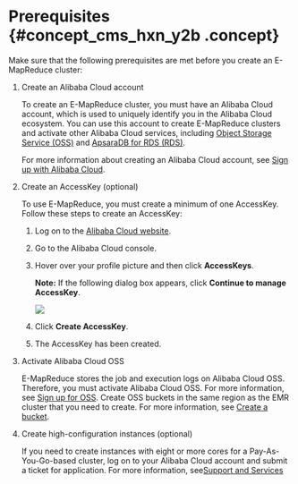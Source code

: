 # Prerequisites {#concept_cms_hxn_y2b .concept}

Make sure that the following prerequisites are met before you create an E-MapReduce cluster:

1.  Create an Alibaba Cloud account

    To create an E-MapReduce cluster, you must have an Alibaba Cloud account, which is used to uniquely identify you in the Alibaba Cloud ecosystem. You can use this account to create E-MapReduce clusters and activate other Alibaba Cloud services, including [Object Storage Service \(OSS\)](https://www.alibabacloud.com/product/oss) and [ApsaraDB for RDS \(RDS\)](https://www.alibabacloud.com/product/rds).

    For more information about creating an Alibaba Cloud account, see [Sign up with Alibaba Cloud](https://www.alibabacloud.com/help/doc-detail/50482.htm).

2.  Create an AccessKey \(optional\)

    To use E-MapReduce, you must create a minimum of one AccessKey. Follow these steps to create an AccessKey:

    1.  Log on to the [Alibaba Cloud website](https://www.alibabacloud.com/).

    2.  Go to the Alibaba Cloud console.
    3.  Hover over your profile picture and then click **AccessKeys**.

        **Note:** If the following dialog box appears, click **Continue to manage AccessKey**.

        ![](http://static-aliyun-doc.oss-cn-hangzhou.aliyuncs.com/assets/img/17837/154890645410452_en-US.png)

    4.  Click **Create AccessKey**.
    5.  The AccessKey has been created.
3.  Activate Alibaba Cloud OSS

    E-MapReduce stores the job and execution logs on Alibaba Cloud OSS. Therefore, you must activate Alibaba Cloud OSS. For more information, see [Sign up for OSS](https://www.alibabacloud.com/help/doc-detail/31884.htm). Create OSS buckets in the same region as the EMR cluster that you need to create. For more information, see [Create a bucket](https://www.alibabacloud.com/help/doc-detail/31885.htm).

4.  Create high-configuration instances \(optional\)

    If you need to create instances with eight or more cores for a Pay-As-You-Go-based cluster, log on to your Alibaba Cloud account and submit a ticket for application. For more information, see[Support and Services](https://workorder.console.aliyun.com/console.htm)


